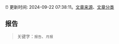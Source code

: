 :alarm_clock: 更新时间: 2024-09-22 07:38:11。[文章来源](/README.md)、[文章分类](/TAGS.md)

## 报告


> 关键字：`报告`、`月报`



